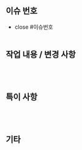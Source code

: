 ## 이슈 번호 <!-- 이슈 번호 작성해주세요 ! ex) #1 -->
- close #이슈번호
<br><br>

## 작업 내용 / 변경 사항

<br><br>

## 특이 사항  

<br><br>

## 기타 <!-- ppt에 따로 적을만한 사항이나, 따로 코드리뷰가 필요한 부분 있으시면 적어주세요 -->

<br><br>
